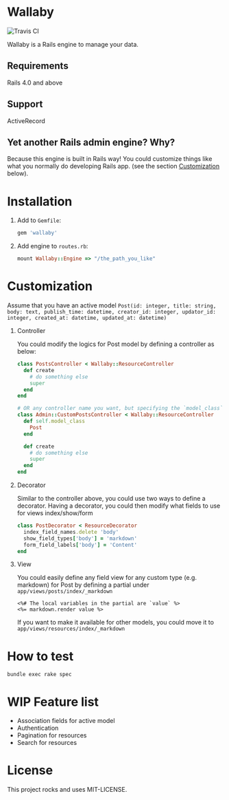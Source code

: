 # Wallaby

![Travis CI](https://travis-ci.org/reinteractive-open/wallaby.svg)

Wallaby is a Rails engine to manage your data.

## Requirements
Rails 4.0 and above

## Support
ActiveRecord

## Yet another Rails admin engine? Why?
Because this engine is built in Rails way! You could customize things like what you normally do developing Rails app. (see the section [Customization](#customization) below).

# Installation

1. Add to `Gemfile`:

    ```ruby
    gem 'wallaby'
    ```

2. Add engine to `routes.rb`:

    ```ruby
    mount Wallaby::Engine => "/the_path_you_like"
    ```

# Customization

Assume that you have an active model `Post(id: integer, title: string, body: text, publish_time: datetime, creator_id: integer, updator_id: integer, created_at: datetime, updated_at: datetime)`

1. Controller

    You could modify the logics for Post model by defining a controller as below:

    ```ruby
    class PostsController < Wallaby::ResourceController
      def create
        # do something else
        super
      end
    end

    # OR any controller name you want, but specifying the `model_class`
    class Admin::CustomPostsController < Wallaby::ResourceController
      def self.model_class
        Post
      end

      def create
        # do something else
        super
      end
    end
    ```

2. Decorator

    Similar to the controller above, you could use two ways to define a decorator.
    Having a decorator, you could then modify what fields to use for views index/show/form

    ```ruby
    class PostDecorator < ResourceDecorator
      index_field_names.delete 'body'
      show_field_types['body'] = 'markdown'
      form_field_labels['body'] = 'Content'
    end
    ```

3. View

    You could easily define any field view for any custom type (e.g. markdown) for Post by defining a partial under `app/views/posts/index/_markdown`

    ```erb
    <%# The local variables in the partial are `value` %>
    <%= markdown.render value %>
    ```

    If you want to make it available for other models, you could move it to `app/views/resources/index/_markdown`

# How to test

```
bundle exec rake spec
```

# WIP Feature list

- Association fields for active model
- Authentication
- Pagination for resources
- Search for resources

# License
This project rocks and uses MIT-LICENSE.
